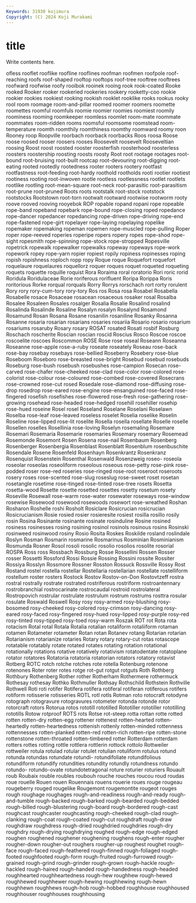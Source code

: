 ```yaml
---
Keywords: 31930 kojimura
Copyright: (C) 2024 Koji Murakami
---
```


# title

Write contents here.



ofless rooflet rooflike
roofline rooflines roofman roofmen roofpole roof-reaching roofs roof-shaped rooftop rooftops
roof-tree rooftree rooftrees roofward roofwise roofy rooibok rooinek rooing rook
rook-coated Rooke rooked Rooker rooker rookeried rookeries rookery rooketty-coo rookie
rookier rookies rookiest rooking rookish rooklet rooklike rooks rookus rooky
rool room roomage room-and-pillar roomed roomer roomers roomette roomettes roomful
roomfuls roomie roomier roomies roomiest roomily roominess rooming roomkeeper roomless
roomlet room-mate roommate roommates room-ridden rooms roomsful roomsome roomstead room-temperature
roomth roomthily roomthiness roomthy roomward roomy roon Rooney roop Roopville
roorbach roorback roorbacks Roos roosa Roose roose roosed rooser roosers
rooses Roosevelt roosevelt Rooseveltian roosing Roost roost roosted rooster roosterfish
roosterhood roosterless roosters roostership roosting roosts roosty Root root rootage
rootages root-bound root-bruising root-built rootcap root-devouring root-digging root-eating rooted rootedly
rootedness rooter rooters rootery rootfast rootfastness root-feeding root-hardy roothold rootholds
rooti rootier rootiest rootiness rooting root-inwoven rootle rootless rootlessness rootlet
rootlets rootlike rootling root-mean-square root-neck root-parasitic root-parasitism root-prune root-pruned Roots
roots rootstalk root-stock rootstock rootstocks Rootstown root-torn rootwalt rootward rootwise
rootworm rooty roove rooved rooving rooyebok ROP ropable ropand ropani
rope ropeable rope-band ropeband ropebark rope-bound rope-closing roped ropedance rope-dancer
ropedancer ropedancing rope-driven rope-driving rope-end rope-fastened rope-girt ropelayer rope-laying ropelaying
ropelike ropemaker ropemaking ropeman ropemen rope-muscled rope-pulling Roper roper rope-reeved
roperies roperipe ropers ropery ropes rope-shod rope-sight ropesmith rope-spinning rope-stock
rope-stropped Ropesville ropetrick ropewalk ropewalker ropewalks ropeway ropeways rope-work ropework
ropey rope-yarn ropier ropiest ropily ropiness ropinesses roping ropish ropishness
roploch ropp ropy Roque roque Roquefort roquefort roquelaure roquelaures roquellorz
roquer roques roquet roqueted roqueting roquets roquette roquille roquist Rora
Roraima roral roratorio Rori roric rorid Roridula Roridulaceae Rorie roriferous
rorifluent Roripa Rorippa Roris roritorious Rorke rorqual rorquals Rorry Rorrys
rorschach rort rorty rorulent Rory rory rory-cum-tory rory-tory Ros ros
Rosa rosa Rosabel Rosabella Rosabelle rosace Rosaceae rosacean rosaceous rosaker
rosal Rosalba Rosalee Rosaleen Rosales rosalger Rosalia Rosalie Rosalind rosalind
Rosalinda Rosalinde Rosaline Rosalyn rosalyn Rosalynd Rosamond Rosamund Rosan Rosana
Rosane rosanilin rosaniline Rosanky Rosanna Rosanne rosaria rosarian rosarians rosaries
rosariia Rosario rosario rosarium rosariums rosaruby Rosary rosary ROSAT rosated
Rosati rosbif Rosburg Roschach roscherite Roscian roscian roscid Roscius Rosco
Roscoe roscoe roscoelite roscoes Roscommon ROSE Rose rose roseal Roseann
Roseanna Roseanne rose-apple rose-a-ruby roseate roseately Roseau rose-back rose-bay rosebay
rosebays rose-bellied Roseberry Rosebery rose-blue Roseboom Roseboro rose-breasted rose-bright Rosebud
rosebud rosebuds Roseburg rose-bush rosebush rosebushes rose-campion Rosecan rose-carved rose-chafer
rose-cheeked rose-clad rose-color rose-colored rose-colorist rose-colour rose-coloured rose-combed rose-covered Rosecrans
rose-crowned rose-cut rosed Rosedale rose-diamond rose-diffusing rose-drop rosedrop rose-eared rose-engine
rose-ensanguined rose-faced rose-fingered rosefish rosefishes rose-flowered rose-fresh rose-gathering rose-growing rosehead
rose-headed rose-hedged rosehill rosehiller rosehip rose-hued roseine Rosel rosel Roseland
Roselane Roselani Roselawn Roselba rose-leaf rose-leaved roseless roselet Roselia roselike
Roselin Roseline rose-lipped rose-lit roselite Rosella rosella rosellate Roselle roselle
Rosellen roselles Rosellinia rose-loving Roselyn rosemaling Rosemare Rosemari Rosemaria Rosemarie
rosemaries Rosemary rosemary Rosemead Rosemonde Rosemont Rosen Rosena rose-nail Rosenbaum
Rosenberg Rosenberger Rosenbergia Rosenblast Rosenblatt Rosenblum rosenbuschite Rosendale Rosene Rosenfeld
Rosenhayn Rosenkrantz Rosenkranz Rosenquist Rosenstein Rosenthal Rosenwald Rosenzweig roseo- roseola
roseolar roseolas roseoliform roseolous roseous rose-petty rose-pink rose-podded roser rose-red
roseries rose-ringed rose-root roseroot roseroots rosery roses rose-scented rose-slug roseslug
rose-sweet roset rosetan rosetangle rosetime rose-tinged rose-tinted rose-tree rosets Rosetta
rosetta-wood Rosette rosette rosetted rosettes rosetty rosetum rosety Roseville Rosewall
rose-warm rose-water rosewater roseways rose-window rosewise Rosewood rosewood rosewoods rosewort
rose-wreathed Roshan Rosharon Roshelle roshi Rosholt Rosiclare Rosicrucian rosicrucian Rosicrucianism
Rosie rosied rosier rosieresite rosiest rosilla rosillo rosily rosin Rosina
Rosinante rosinante rosinate rosinduline Rosine rosined rosiness rosinesses rosing rosining
rosinol rosinols rosinous rosins Rosinski rosinweed rosinwood rosiny Rosio Rosita
Roskes Roskilde rosland roslindale Roslyn Rosman Rosmarin rosmarine Rosmarinus Rosminian
Rosminianism Rosmunda Rosner Rosol rosoli rosolic rosolio rosolios rosolite rosorial
ROSPA Ross ross Rossbach Rossburg Rosse Rossellini Rossen Rosser rosser
Rossetti Rossford Rossi Rossie Rossing Rossini rossite Rossiter Rossiya Rosslyn
Rossmore Rossner Rosston Rossuck Rossville Rossy Rost Rostand rostel rostella
rostellar Rostellaria rostellarian rostellate rostelliform rostellum roster rosters Rostock Rostov
Rostov-on-Don Rostovtzeff rostra rostral rostrally rostrate rostrated rostriferous rostriform rostroantennary
rostrobranchial rostrocarinate rostrocaudal rostroid rostrolateral Rostropovich rostrular rostrulate rostrulum rostrum
rostrums rosttra rosular rosulate Roswald Roswell Rosy rosy rosy-armed rosy-blushing
rosy-bosomed rosy-cheeked rosy-colored rosy-crimson rosy-dancing rosy-eared rosy-faced rosy-fingered rosy-hued rosy-lipped
rosy-purple rosy-red rosy-tinted rosy-tipped rosy-toed rosy-warm Roszak ROT rot Rota
rota rotacism Rotal rotal Rotala Rotalia rotalian rotaliform rotaliiform rotaman
rotamen Rotameter rotameter Rotan rotan Rotanev rotang Rotarian rotarian Rotarianism
rotarianize rotaries Rotary rotary rotary-cut rotas rotascope rotatable rotatably rotate
rotated rotates rotating rotation rotational rotationally rotations rotative rotatively rotativism
rotatodentate rotatoplane rotator rotatores Rotatoria rotatoria rotatorian rotators rotatory rotavist
Rotberg ROTC rotch rotche rotches rote rotella Rotenburg rotenone rotenones
Roter roter rotes rotge rot-gut rotgut rotguts Roth Rothberg Rothbury
Rothenberg Rother rother Rotherham Rothermere rothermuck Rothesay rothesay Rothko Rothmuller
Rothsay Rothschild Rothstein Rothville Rothwell Roti roti rotifer Rotifera rotifera
rotiferal rotiferan rotiferous rotifers rotiform rotisserie rotisseries ROTL rotl rotls
Rotman roto rotocraft rotodyne rotograph rotogravure rotogravures rotometer rotonda rotonde
rotor rotorcraft rotors Rotorua rotos rototill rototilled Rototiller rototiller rototilling
rototills Rotow rotproof ROTS rots Rotse rot-steep rotta rottan rotte
rotted rotten rotten-dry rotten-egg rottener rottenest rotten-hearted rotten-heartedly rotten-heartedness rottenish
rottenly rotten-minded rottenness rottennesses rotten-planked rotten-red rotten-rich rotten-ripe rotten-stone rottenstone
rotten-throated rotten-timbered rotter Rotterdam rotterdam rotters rottes rotting rottle rottlera
rottlerin rottock rottolo Rottweiler rottweiler rotula rotulad rotular rotulet rotulian
rotuliform rotulus rotund rotunda rotundas rotundate rotundi- rotundifoliate rotundifolious rotundiform
rotundify rotundities rotundity rotundly rotundness rotundo rotundo- rotundo-ovate rotundotetragonal roture
roturier roturiers Rouault roub Roubaix rouble roubles roubouh rouche rouches
roucou roud roudas roue rouelle Rouen rouen Rouennais rouens rouerie
roues rouge rougeau rougeberry rouged rougelike Rougemont rougemontite rougeot rouges
rough roughage roughages rough-and-readiness rough-and-ready rough-and-tumble rough-backed rough-barked rough-bearded rough-bedded
rough-billed rough-blustering rough-board rough-bordered rough-cast roughcast roughcaster roughcasting rough-cheeked rough-clad
rough-clanking rough-coat rough-coated rough-cut roughdraft rough-draw roughdraw roughdress rough-dried roughdried
roughdries rough-dry roughdry rough-drying roughdrying roughed rough-edge rough-edged roughen roughened
roughener roughening roughens rough-enter rougher rougher-down rougher-out roughers rougher-up roughest
roughet rough-face rough-faced rough-feathered rough-finned rough-foliaged rough-footed roughfooted rough-form rough-fruited
rough-furrowed rough-grained rough-grind rough-grinder rough-grown rough-hackle rough-hackled rough-haired rough-handed rough-handedness
rough-headed roughhearted roughheartedness rough-hew roughhew rough-hewed roughhewed roughhewer rough-hewing roughhewing
rough-hewn roughhewn roughhews rough-hob rough-hobbed roughhouse roughhoused roughhouser roughhouses roughhousing
